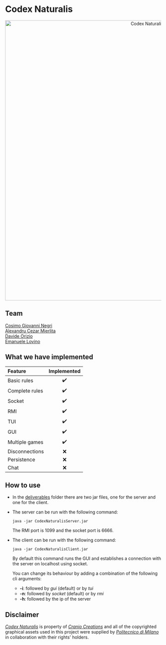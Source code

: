 # Codex Naturalis
<div align="center">
    <a href="https://www.craniocreations.it/prodotto/codex-naturalis"><img src="https://cdn.discordapp.com/attachments/1235868074163310634/1255514954052927498/codex-background.jpg?ex=667d68eb&is=667c176b&hm=4af60febb2514f499799c73f9a9343b3f87032539831ccba0f4a1656211c0950&" alt="Codex Naturalis" width="900"></a>
</div>

## Team
[Cosimo Giovanni Negri](https://github.com/cosimonegri)<br />
[Alexandru Cezar Mierlita](https://github.com/cezarmierlita)<br />
[Davide Orizio](https://github.com/DolbyTheSheep)<br />
[Emanuele Lovino](https://github.com/EmanueleLovino)<br />

## What we have implemented

| Feature        |                    Implemented                    |
|:---------------|:-------------------------------------------------:|
| Basic rules    |                :heavy_check_mark:                 |
| Complete rules |                :heavy_check_mark:                 |
| Socket         |                :heavy_check_mark:                 |
| RMI            |                :heavy_check_mark:                 |
| TUI            |                :heavy_check_mark:                 |
| GUI            |                :heavy_check_mark:                 |
| Multiple games |                :heavy_check_mark:                 |
| Disconnections |                        :x:                        |
| Persistence    |                        :x:                        |
| Chat           |                        :x:                        |

## How to use
- In the [deliverables](deliverables) folder there are two jar files, one for the server and one for the client.

- The server can be run with the following command:
    ```shell
    java -jar CodexNaturalisServer.jar
    ```
  The RMI port is 1099 and the socket port is 6666.

- The client can be run with the following command:
    ```shell
    java -jar CodexNaturalisClient.jar
    ```
    By default this command runs the GUI and establishes a connection with the server on localhost using socket.
  
    You can change its behaviour by adding a combination of the following cli arguments:
  - **-i**: followed by _gui_ (default) or by _tui_
  - **-n**: followed by _socket_ (default) or by _rmi_
  - **-h**: followed by the ip of the server

## Disclaimer
[_Codex Naturalis_](https://www.craniocreations.it/prodotto/codex-naturalis) is property of [_Cranio Creations_](https://www.craniocreations.it) and all of the copyrighted graphical assets used in this project were supplied by [_Politecnico di Milano_](https://www.polimi.it) in collaboration with their rights' holders.
